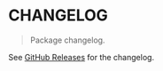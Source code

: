 # CHANGELOG

> Package changelog.

See [GitHub Releases](https://github.com/stdlib-js/stats-base-snanvariancetk/releases) for the changelog.